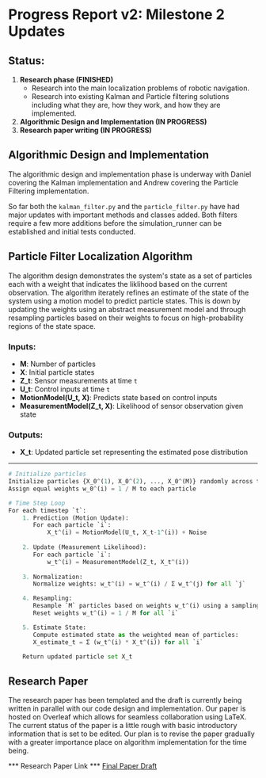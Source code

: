 # Progress Report v2: Milestone 2 Updates

## Status:

1. **Research phase (FINISHED)**
   - Research into the main localization problems of robotic navigation.
   - Research into existing Kalman and Particle filtering solutions including what they are, how they work, and how they are implemented.
2. **Algorithmic Design and Implementation (IN PROGRESS)**
3. **Research paper writing (IN PROGRESS)**

## Algorithmic Design and Implementation
The algorithmic design and implementation phase is underway with Daniel covering the Kalman implementation and Andrew covering the Particle Filtering implementation.

So far both the `kalman_filter.py` and the `particle_filter.py` have had major updates with important methods and classes added. Both filters require a few more additions before the simulation_runner can be established and initial tests conducted.


## Particle Filter Localization Algorithm

The algorithm design demonstrates the system's state as a set of particles each with a weight that indicates the liklihood based on the current observation. The algorithm iterately refines an estimate of the state of the system using a motion model to predict particle states. This is down by updating the weights using an abstract measurement model and through resampling particles based on their weights to focus on high-probability regions of the state space.

### Inputs:
- **M**: Number of particles
- **X**: Initial particle states
- **Z_t**: Sensor measurements at time `t`
- **U_t**: Control inputs at time `t`
- **MotionModel(U_t, X)**: Predicts state based on control inputs
- **MeasurementModel(Z_t, X)**: Likelihood of sensor observation given state

### Outputs:
- **X_t**: Updated particle set representing the estimated pose distribution

---

```python
# Initialize particles
Initialize particles {X_0^(1), X_0^(2), ..., X_0^(M)} randomly across the state space
Assign equal weights w_0^(i) = 1 / M to each particle

# Time Step Loop
For each timestep `t`:
    1. Prediction (Motion Update):
       For each particle `i`:
           X_t^(i) = MotionModel(U_t, X_t-1^(i)) + Noise
           
    2. Update (Measurement Likelihood):
       For each particle `i`:
           w_t^(i) = MeasurementModel(Z_t, X_t^(i))
           
    3. Normalization:
       Normalize weights: w_t^(i) = w_t^(i) / Σ w_t^(j) for all `j`

    4. Resampling:
       Resample `M` particles based on weights w_t^(i) using a sampling method 
       Reset weights w_t^(i) = 1 / M for all `i`

    5. Estimate State:
       Compute estimated state as the weighted mean of particles:
       X_estimate_t = Σ (w_t^(i) * X_t^(i)) for all `i`

    Return updated particle set X_t
```

## Research Paper 

The research paper has been templated and the draft is currently being written in parallel with our code design and implementation. Our paper is hosted on Overleaf which allows for seamless collaboration using LaTeX. The current status of the paper is a little rough with basic introductory information that is set to be edited. Our plan is to revise the paper gradually with a greater importance place on algorithm implementation for the time being.

*** Research Paper Link ***
[Final Paper Draft](https://www.overleaf.com/read/kqxkqjnqqprs#1c0929)
